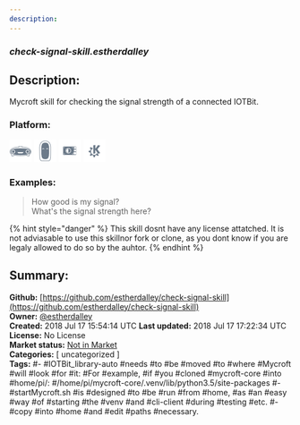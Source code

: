 ```yaml
---
description: 
---
```


### _check-signal-skill.estherdalley_  
## Description:  
Mycroft skill for checking the signal strength of a connected IOTBit.  
  
### Platform:  
 ![Mark I](../.gitbook/assets/mark-1-icon.png)  ![Mark II](../.gitbook/assets/mark-2-icon.png)  ![Picroft](../.gitbook/assets/picroft-icon.png)  ![plasmoid](../.gitbook/assets/kde.png)   
### Examples:  
> How good is my signal?  
> What's the signal strength here?  
  
{% hint style="danger" %}
This skill dosnt have any license attatched. It is not adviasable to use this skillnor fork or clone, as you dont know if you are legaly allowed to do so by the auhtor.
{% endhint %}
  
## Summary:  
**Github:** [https://github.com/estherdalley/check-signal-skill](https://github.com/estherdalley/check-signal-skill)  
**Owner:** [@estherdalley](https://github.com/estherdalley)  
**Created:** 2018 Jul 17 15:54:14 UTC  **Last updated:** 2018 Jul 17 17:22:34 UTC  
**License:** No License  
**Market status:** [Not in Market](https://market.mycroft.ai/skill/)  
**Categories:** [ uncategorized ]   
**Tags:** \#- \#IOTBit_library-auto \#needs \#to \#be \#moved \#to \#where \#Mycroft \#will \#look \#for \#it: \#For \#example, \#if \#you \#cloned \#mycroft-core \#into \#home/pi/: \#/home/pi/mycroft-core/.venv/lib/python3.5/site-packages \#- \#startMycroft.sh \#is \#designed \#to \#be \#run \#from \#home, \#as \#an \#easy \#way \#of \#starting \#the \#venv \#and \#cli-client \#during \#testing \#etc. \#- \#copy \#into \#home \#and \#edit \#paths \#necessary.   

